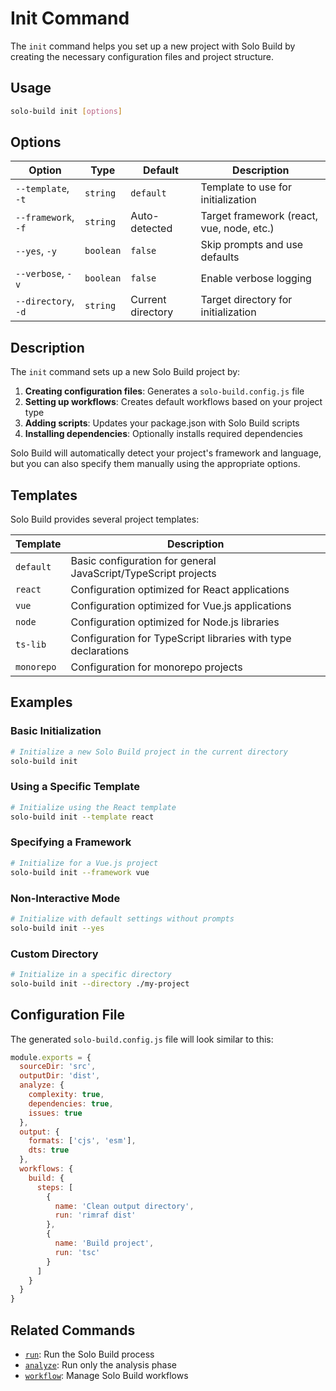 # Init Command

The `init` command helps you set up a new project with Solo Build by creating the necessary configuration files and project structure.

## Usage

```bash
solo-build init [options]
```

## Options

| Option | Type | Default | Description |
|--------|------|---------|-------------|
| `--template`, `-t` | `string` | `default` | Template to use for initialization |
| `--framework`, `-f` | `string` | Auto-detected | Target framework (react, vue, node, etc.) |
| `--yes`, `-y` | `boolean` | `false` | Skip prompts and use defaults |
| `--verbose`, `-v` | `boolean` | `false` | Enable verbose logging |
| `--directory`, `-d` | `string` | Current directory | Target directory for initialization |

## Description

The `init` command sets up a new Solo Build project by:

1. **Creating configuration files**: Generates a `solo-build.config.js` file
2. **Setting up workflows**: Creates default workflows based on your project type
3. **Adding scripts**: Updates your package.json with Solo Build scripts
4. **Installing dependencies**: Optionally installs required dependencies

Solo Build will automatically detect your project's framework and language, but you can also specify them manually using the appropriate options.

## Templates

Solo Build provides several project templates:

| Template | Description |
|----------|-------------|
| `default` | Basic configuration for general JavaScript/TypeScript projects |
| `react` | Configuration optimized for React applications |
| `vue` | Configuration optimized for Vue.js applications |
| `node` | Configuration optimized for Node.js libraries |
| `ts-lib` | Configuration for TypeScript libraries with type declarations |
| `monorepo` | Configuration for monorepo projects |

## Examples

### Basic Initialization

```bash
# Initialize a new Solo Build project in the current directory
solo-build init
```

### Using a Specific Template

```bash
# Initialize using the React template
solo-build init --template react
```

### Specifying a Framework

```bash
# Initialize for a Vue.js project
solo-build init --framework vue
```

### Non-Interactive Mode

```bash
# Initialize with default settings without prompts
solo-build init --yes
```

### Custom Directory

```bash
# Initialize in a specific directory
solo-build init --directory ./my-project
```

## Configuration File

The generated `solo-build.config.js` file will look similar to this:

```javascript
module.exports = {
  sourceDir: 'src',
  outputDir: 'dist',
  analyze: {
    complexity: true,
    dependencies: true,
    issues: true
  },
  output: {
    formats: ['cjs', 'esm'],
    dts: true
  },
  workflows: {
    build: {
      steps: [
        {
          name: 'Clean output directory',
          run: 'rimraf dist'
        },
        {
          name: 'Build project',
          run: 'tsc'
        }
      ]
    }
  }
}
```

## Related Commands

- [`run`](/docs/cli-run): Run the Solo Build process
- [`analyze`](/docs/cli-analyze): Run only the analysis phase
- [`workflow`](/docs/cli-workflow): Manage Solo Build workflows
